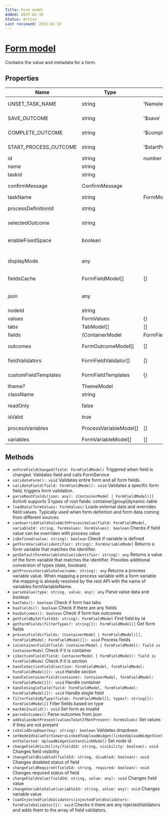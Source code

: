 ```yaml
---
Title: Form model
Added: 2025-02-19
Status: Active
Last reviewed: 2025-02-19
---
```


# [Form model](../../../lib/core/src/lib/form/components/widgets/core/form.model.ts "Defined in form.model.ts")

Contains the value and metadata for a form.

## Properties

| Name | Type | Default | Description |
| ---- | ---- | ------- | ----------- |
|UNSET_TASK_NAME| string | 'Nameless task'|static property|
|SAVE_OUTCOME| string | '$save'|static property|
|COMPLETE_OUTCOME| string | '$complete'|static property|
|START_PROCESS_OUTCOME| string | '$startProcess'|static property|
|id| string | number||id of form|
|name| string||form name|
|taskId| string||task id|
|confirmMessage| ConfirmMessage||confirmation message|
|taskName |string| FormModel.UNSET_TASK_NAME|task name|
|processDefinitionId| string||Process definition id |
|selectedOutcome| string||selected outcome|
|enableFixedSpace| boolean||should fixed space be enabled|
|displayMode| any||which mode should be displayed|
|fieldsCache| FormFieldModel[] | []|cache for fields|
|json| any||json with form configuration|
|nodeId| string||id of node|
|values| FormValues | {}|form values|
|tabs| TabModel[] | []|tabs|
|fields| (ContainerModel | FormFieldModel)[] | []|form fields|
|outcomes| FormOutcomeModel[] | []|set of outcomes|
|fieldValidators| FormFieldValidator[] | []|validators for fields|
|customFieldTemplates| FormFieldTemplates | {}|custom templates|
|theme?| ThemeModel||theme|
|className| string||class name|
|readOnly | false||is form read only|
|isValid | true||is form valid|
|processVariables| ProcessVariableModel[] | []|process variables|
|variables| FormVariableModel[] | []|variables|

## Methods

-   `onFormFieldChanged(field: FormFieldModel)`
    Triggered when field is changed. Validates field and calls FormService
-   `validateForm(): void`
    Validates entire form and all form fields.
-   `validateField(field: FormFieldModel): void`
    Validates a specific form field, triggers form validation.
-   `parseRootFields(json: any): (ContainerModel | FormFieldModel)[]`
    Activiti supports 3 types of root fields: container|group|dynamic-table
-   `loadData(formValues: FormValues)`
    Loads external data and overrides field values. Typically used when form definition and form data coming from different sources
-   `canOverrideFieldValueWithProcessValue(field: FormFieldModel, variableId: string, formValues: FormValues): boolean`
    Checks if field value can be overriden with process value
-   `isDefined(value: string): boolean`
    Check if variable is defined
-   `getFormVariable(identifier: string): FormVariableModel`
    Returns a form variable that matches the identifier.
-   `getDefaultFormVariableValue(identifier: string): any`
    Returns a value of the form variable that matches the identifier. Provides additional conversion of types (date, boolean).
-   `getProcessVariableValue(name: string): any`
    Returns a process variable value. When mapping a process variable with a form variable the mapping is already resolved by the rest API with the name of variables.formVariableName.
-   `parseValue(type: string, value: any): any`
    Parse value data and boolean
-   `hasTabs(): boolean`
    Check if form has tabs
-   `hasFields(): boolean`
    Check if there are any fields
-   `hasOutcomes(): boolean`
    Check if form has outcomes
-   `getFieldById(fieldId: string): FormFieldModel`
    Find field by id
-   `getFormFields(filterTypes?: string[]): FormFieldModel[]`
    Get form fields
-   `processFields(fields: (ContainerModel | FormFieldModel)[], formFieldModel: FormFieldModel[]): void`
    Process fields
-   `isContainerField(field: ContainerModel | FormFieldModel): field is ContainerModel`
    Check if it is container
-   `isSectionField(field: ContainerModel | FormFieldModel): field is FormFieldModel`
    Check if it is section
-   `handleSectionField(section: FormFieldModel, formFieldModel: FormFieldModel[]): void`
    Handle section
-   `handleContainerField(container: ContainerModel, formFieldModel: FormFieldModel[]): void`
    Handle container
-   `handleSingleField(field: FormFieldModel, formFieldModel: FormFieldModel[]): void`
    Handle single field
-   `filterFieldsByType(fields: FormFieldModel[], types?: string[]): FormFieldModel[]`
    Filter fields based on type
-   `markAsInvalid(): void`
    Set form as invalid
-   `parseOutcomes()`
    Parse outcomes from json
-   `addValuesNotPresent(valuesToSetIfNotPresent: FormValues)`
    Set values if they are not present
-   `isValidDropDown(key: string): boolean`
    Validates dropdown
-   `setNodeIdValueForViewersLinkedToUploadWidget(linkedUploadWidgetContentSelected: UploadWidgetContentLinkModel)`
    Set node id
-   `changeFieldVisibility(fieldId: string, visibility: boolean): void`
    Changes field visibility
-   `changeFieldDisabled(fieldId: string, disabled: boolean): void`
    Changes disabled status of field
-   `changeFieldRequired(fieldId: string, required: boolean): void`
    Changes required status of field
-   `changeFieldValue(fieldId: string, value: any): void`
    Changes field value
-   `changeVariableValue(variableId: string, value: any): void`
    Changes variable value
-   `loadInjectedFieldValidators(injectedFieldValidators: FormFieldValidator[]): void`
    Checks it there are any injectedValidators and adds them to the array of field validators.
